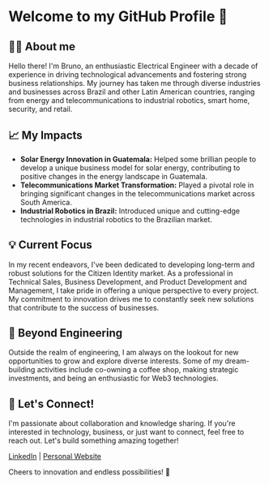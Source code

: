 # Welcome to my GitHub Profile 👋

## 👨‍💻 About me

Hello there! I'm Bruno, an enthusiastic Electrical Engineer with a decade of experience in driving technological advancements and fostering strong business relationships. My journey has taken me through diverse industries and businesses across Brazil and other Latin American countries, ranging from energy and telecommunications to industrial robotics, smart home, security, and retail.

## :chart_with_upwards_trend: My Impacts

- **Solar Energy Innovation in Guatemala:** Helped some brillian people to develop a unique business model for solar energy, contributing to positive changes in the energy landscape in Guatemala.
- **Telecommunications Market Transformation:** Played a pivotal role in bringing significant changes in the telecommunications market across South America.
- **Industrial Robotics in Brazil:** Introduced unique and cutting-edge technologies in industrial robotics to the Brazilian market.

## 💡 Current Focus

In my recent endeavors, I've been dedicated to developing long-term and robust solutions for the Citizen Identity market. As a professional in Technical Sales, Business Development, and Product Development and Management, I take pride in offering a unique perspective to every project. My commitment to innovation drives me to constantly seek new solutions that contribute to the success of businesses.

## 🎡 Beyond Engineering

Outside the realm of engineering, I am always on the lookout for new opportunities to grow and explore diverse interests. Some of my dream-building activities include co-owning a coffee shop, making strategic investments, and being an enthusiastic for Web3 technologies.

## 📱 Let's Connect!

I'm passionate about collaboration and knowledge sharing. If you're interested in technology, business, or just want to connect, feel free to reach out. Let's build something amazing together!

[LinkedIn](https://www.linkedin.com/in/brunoargenton/) | [Personal Website](https://www.brunoargenton.com)

Cheers to innovation and endless possibilities! 🚀
